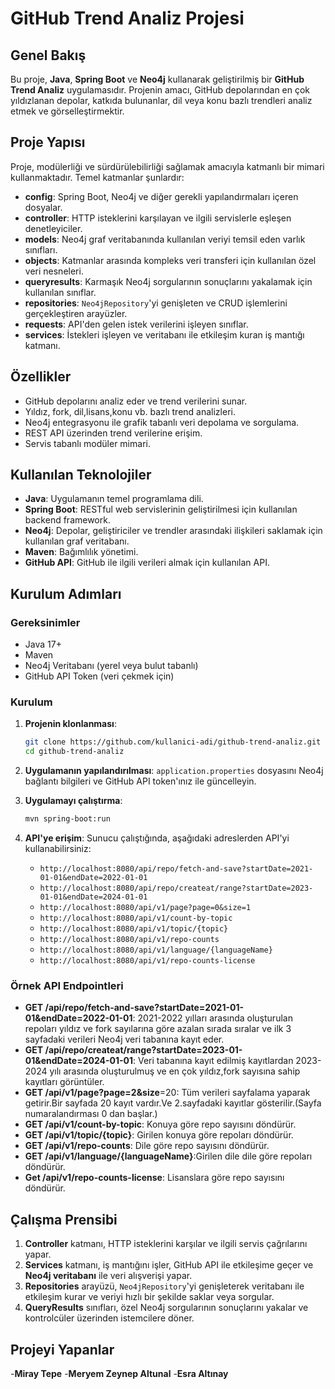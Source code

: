 # GitHub Trend Analiz Projesi

## Genel Bakış
Bu proje, **Java**, **Spring Boot** ve **Neo4j** kullanarak geliştirilmiş bir **GitHub Trend Analiz** uygulamasıdır. Projenin amacı, GitHub depolarından en çok yıldızlanan depolar, katkıda bulunanlar, dil veya konu bazlı trendleri analiz etmek ve görselleştirmektir.

## Proje Yapısı
Proje, modülerliği ve sürdürülebilirliği sağlamak amacıyla katmanlı bir mimari kullanmaktadır. Temel katmanlar şunlardır:

- **config**: Spring Boot, Neo4j ve diğer gerekli yapılandırmaları içeren dosyalar.
- **controller**: HTTP isteklerini karşılayan ve ilgili servislerle eşleşen denetleyiciler.
- **models**: Neo4j graf veritabanında kullanılan veriyi temsil eden varlık sınıfları.
- **objects**: Katmanlar arasında kompleks veri transferi için kullanılan özel veri nesneleri.
- **queryresults**: Karmaşık Neo4j sorgularının sonuçlarını yakalamak için kullanılan sınıflar.
- **repositories**: `Neo4jRepository`'yi genişleten ve CRUD işlemlerini gerçekleştiren arayüzler.
- **requests**: API'den gelen istek verilerini işleyen sınıflar.
- **services**: İstekleri işleyen ve veritabanı ile etkileşim kuran iş mantığı katmanı.

## Özellikler
- GitHub depolarını analiz eder ve trend verilerini sunar.
- Yıldız, fork, dil,lisans,konu vb. bazlı trend analizleri.
- Neo4j entegrasyonu ile grafik tabanlı veri depolama ve sorgulama.
- REST API üzerinden trend verilerine erişim.
- Servis tabanlı modüler mimari.

## Kullanılan Teknolojiler
- **Java**: Uygulamanın temel programlama dili.
- **Spring Boot**: RESTful web servislerinin geliştirilmesi için kullanılan backend framework.
- **Neo4j**: Depolar, geliştiriciler ve trendler arasındaki ilişkileri saklamak için kullanılan graf veritabanı.
- **Maven**: Bağımlılık yönetimi.
- **GitHub API**: GitHub ile ilgili verileri almak için kullanılan API.

## Kurulum Adımları

### Gereksinimler
- Java 17+
- Maven
- Neo4j Veritabanı (yerel veya bulut tabanlı)
- GitHub API Token (veri çekmek için)

### Kurulum
1. **Projenin klonlanması**:
    ```bash
    git clone https://github.com/kullanici-adi/github-trend-analiz.git
    cd github-trend-analiz
    ```

2. **Uygulamanın yapılandırılması**:
   `application.properties` dosyasını Neo4j bağlantı bilgileri ve GitHub API token'ınız ile güncelleyin.

3. **Uygulamayı çalıştırma**:
    ```bash
    mvn spring-boot:run
    ```

4. **API'ye erişim**:
   Sunucu çalıştığında, aşağıdaki adreslerden API'yi kullanabilirsiniz:
   - `http://localhost:8080/api/repo/fetch-and-save?startDate=2021-01-01&endDate=2022-01-01`
   - `http://localhost:8080/api/repo/createat/range?startDate=2023-01-01&endDate=2024-01-01`
   - `http://localhost:8080/api/v1/page?page=0&size=1`
   - `http://localhost:8080/api/v1/count-by-topic`
   - `http://localhost:8080/api/v1/topic/{topic}`
   - `http://localhost:8080/api/v1/repo-counts`
   - `http://localhost:8080/api/v1/language/{languageName}`
   - `http://localhost:8080/api/v1/repo-counts-license`
   

### Örnek API Endpointleri
- **GET /api/repo/fetch-and-save?startDate=2021-01-01&endDate=2022-01-01**: 2021-2022 yılları arasında oluşturulan repoları yıldız ve fork sayılarına göre azalan sırada sıralar ve ilk 3 sayfadaki verileri Neo4j veri tabanına kayıt eder.
- **GET /api/repo/createat/range?startDate=2023-01-01&endDate=2024-01-01**: Veri tabanına kayıt edilmiş kayıtlardan 2023-2024 yılı arasında oluşturulmuş ve en çok yıldız,fork sayısına sahip kayıtları görüntüler.
- **GET /api/v1/page?page=2&size**=20: Tüm verileri sayfalama yaparak getirir.Bir sayfada 20 kayıt vardır.Ve 2.sayfadaki kayıtlar gösterilir.(Sayfa numaralandırması 0 dan başlar.)
- **GET /api/v1/count-by-topic**: Konuya göre repo sayısını döndürür.
- **GET /api/v1/topic/{topic}**: Girilen konuya göre repoları döndürür.
- **GET /api/v1/repo-counts**: Dile göre repo sayısını döndürür.
- **GET /api/v1/language/{languageName}**:Girilen dile dile göre repoları döndürür.
- **Get /api/v1/repo-counts-license**: Lisanslara göre repo sayısını döndürür.
## Çalışma Prensibi
1. **Controller** katmanı, HTTP isteklerini karşılar ve ilgili servis çağrılarını yapar.
2. **Services** katmanı, iş mantığını işler, GitHub API ile etkileşime geçer ve **Neo4j veritabanı** ile veri alışverişi yapar.
3. **Repositories** arayüzü, `Neo4jRepository`'yi genişleterek veritabanı ile etkileşim kurar ve veriyi hızlı bir şekilde saklar veya sorgular.
4. **QueryResults** sınıfları, özel Neo4j sorgularının sonuçlarını yakalar ve kontrolcüler üzerinden istemcilere döner.

## Projeyi Yapanlar
-**Miray Tepe**
-**Meryem Zeynep Altunal**
-**Esra Altınay**


